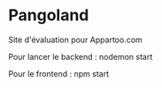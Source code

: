 # Pangoland
Site d'évaluation pour Appartoo.com

Pour lancer le backend : nodemon start


Pour le frontend : npm start
